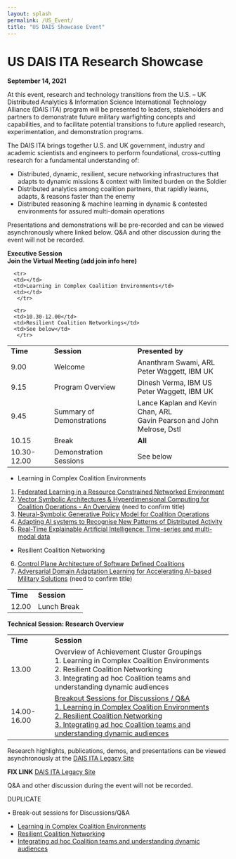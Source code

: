 ```yaml
---
layout: splash
permalink: /US_Event/
title: "US DAIS Showcase Event"
---
```


# US DAIS ITA Research Showcase
**September 14, 2021**

At this event, research and technology transitions from the U.S. – UK Distributed Analytics & Information Science International Technology Alliance (DAIS ITA) program will be presented to leaders, stakeholders and partners to demonstrate future military warfighting concepts and capabilities, and to facilitate potential transitions to future applied research, experimentation, and demonstration programs.

The DAIS ITA brings together U.S. and UK government, industry and academic scientists and engineers to perform foundational, cross-cutting research for a fundamental understanding of: 
* Distributed, dynamic, resilient, secure networking infrastructures that adapts to dynamic missions & context with limited burden on the Soldier
* Distributed analytics among coalition partners, that rapidly learns, adapts, & reasons faster than the enemy
* Distributed reasoning & machine learning in dynamic & contested environments for assured multi-domain operations

Presentations and demonstrations will be pre-recorded and can be viewed asynchronously where linked below. Q&A and other discussion during the event will not be recorded.

**Executive Session**<br>
**Join the Virtual Meeting (add join info here)**
<table>
  <tbody>
    <tr>
      <td><b>Time</b></td>
      <td><b>Session</b></td>
      <td><b>Presented by</b></td>
    </tr>
    <tr>
      <td>9.00</td>
      <td>Welcome</td>
      <td>Ananthram Swami, ARL<br>
      Peter Waggett, IBM UK</td>
    </tr>
    <tr>
      <td>9.15</td>
      <td>Program Overview</td>
      <td>Dinesh Verma, IBM US<br>
          Peter Waggett, IBM UK</td>
    </tr>
    <tr>
      <td>9.45</td>
      <td>Summary of Demonstrations</td>
       <td>Lance Kaplan and Kevin Chan, ARL<br>
         Gavin Pearson and John Melrose, Dstl</td>         
    </tr>
    <tr>
      <td>10.15</td>
      <td>Break</td>
      <td><b>All</b></td>
    </tr>
    <tr>
      <td>10.30-12.00</td>
      <td>Demonstration Sessions</td>
      <td>See below</td>
       </tr>
    
      <tr>
      <td></td>
      <td>Learning in Complex Coalition Environments</td>
      <td></td>
       </tr>
    
      <tr>
      <td>10.30-12.00</td>
      <td>Resilient Coalition Networkings</td>
      <td>See below</td>
       </tr>
    
    
    
    
    
    
    
    
  </tbody>
</table>

* Learning in Complex Coalition Environments
1.	[Federated Learning in a Resource Constrained Networked Environment](/1a08/)
2.	[Vector Symbolic Architectures & Hyperdimensional Computing for Coalition Operations - An Overview](/1a11/) (need to confirm title)
3.	[Neural-Symbolic Generative Policy Model for Coalition Operations](/1c02/)
4.	[Adapting AI systems to Recognise New Patterns of Distributed Activity](/1c16/)
5.	[Real-Time Explainable Artificial Intelligence: Time-series and multi-modal data](/1d01/)
* Resilient Coalition Networking
6.	[Control Plane Architecture of Software Defined Coalitions](/2a08/)
7.	[Adversarial Domain Adaptation Learning for Accelerating AI-based Military Solutions](/2c01/) (need to confirm title)
      
<table>
  <tbody>
    <tr>
      <td><b>Time</b></td>
      <td><b>Session</b></td>
    </tr>
    <tr>
      <td>12.00</td>
      <td>Lunch Break</td>
    </tr>
  </tbody>
</table>

**Technical Session: Research Overview**
<table>
  <tbody>
    <tr>
      <td><b>Time</b></td>
      <td><b>Session</b></td>
    </tr>
    <tr>
      <td>13.00</td>
      <td>Overview of Achievement Cluster Groupings<br>
      1. Learning in Complex Coalition Environments<br>
      2. Resilient Coalition Networking<br>
      3. Integrating ad hoc Coalition teams and understanding dynamic audiences</td>
      </td>
    </tr>
    <tr>
      <td>14.00-16.00</td>
  <td><u>Breakout Sessions for Discussions / Q&A</u><br>
        <a href="https://dais-legacy.org/cluster1/">
          1.	Learning in Complex Coalition Environments</a><br>
        <a href="https://dais-legacy.org/cluster2/">
          2. Resilient Coalition Networking</a><br>
        <a href="https://dais-legacy.org/cluster3/">
          3.	Integrating ad hoc Coalition teams and understanding dynamic audiences</a></td>  
  </td>
    </tr>
  </tbody>
</table>

Research highlights, publications, demos, and presentations can be viewed asynchronously at the [DAIS ITA Legacy Site](https://dais-legacy.org/)
       

**FIX LINK** [DAIS ITA Legacy Site](/index.md/)

Q&A and other discussion during the event will not be recorded.

DUPLICATE

•	Break-out sessions for Discussions/Q&A<br>
*	[Learning in Complex Coalition Environments](/cluster1/)<br>
*	[Resilient Coalition Networking](/cluster2/)<br>
*	[Integrating ad hoc Coalition teams and understanding dynamic audiences](/cluster3/)  </td>

